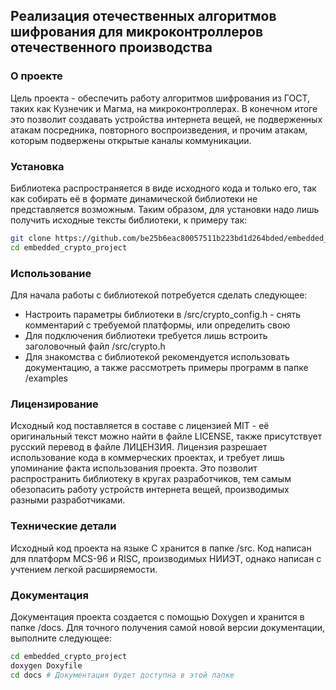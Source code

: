 ## Реализация отечественных алгоритмов шифрования для микроконтроллеров отечественного производства

### О проекте
Цель проекта - обеспечить работу алгоритмов шифрования из ГОСТ, таких как Кузнечик и Магма, на микроконтроллерах. В конечном итоге это позволит создавать устройства интернета вещей, не подверженных атакам посредника, повторного воспроизведения, и прочим атакам, которым подвержены открытые каналы коммуникации.

### Установка
Библиотека распространяется в виде исходного кода и только его, так как собирать её в формате динамической библиотеки не представляется возможным. Таким образом, для установки надо лишь получить исходные тексты библиотеки, к примеру так:
```bash
git clone https://github.com/be25b6eac80057511b223bd1d264bded/embedded_crypto_project
cd embedded_crypto_project
```

### Использование
Для начала работы с библиотекой потребуется сделать следующее:
 * Настроить параметры библиотеки в /src/crypto_config.h - снять комментарий с требуемой платформы, или определить свою
 * Для подключения библиотеки требуется лишь встроить заголовочный файл /src/crypto.h
 * Для знакомства с библиотекой рекомендуется использовать документацию, а также рассмотреть примеры программ в папке /examples

### Лицензирование
Исходный код поставляется в составе с лицензией MIT - её оригинальный текст можно найти в файле LICENSE, также присутствует русский перевод в файле ЛИЦЕНЗИЯ. Лицензия разрешает использование кода в коммерческих проектах, и требует лишь упоминание факта использования проекта. Это позволит распространить библиотеку в кругах разработчиков, тем самым обезопасить работу устройств интернета вещей, производимых разными разработчиками.

### Технические детали
Исходный код проекта на языке C хранится в папке /src. Код написан для платформ MCS-96 и RISC, производимых НИИЭТ, однако написан с учтением легкой расширяемости.

### Документация
Документация проекта создается с помощью Doxygen и хранится в папке /docs. Для точного получения самой новой версии документации, выполните следующее:
```bash
cd embedded_crypto_project
doxygen Doxyfile
cd docs # Документация будет доступна в этой папке
```

